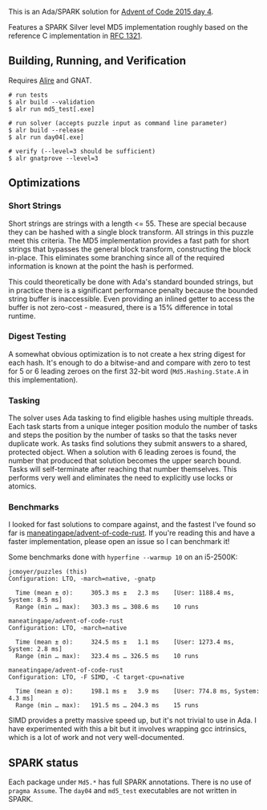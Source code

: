 This is an Ada/SPARK solution for [Advent of Code 2015 day
4](https://adventofcode.com/2015/day/4).

Features a SPARK Silver level MD5 implementation roughly based on the reference
C implementation in [RFC 1321](https://www.ietf.org/rfc/rfc1321.txt).

## Building, Running, and Verification

Requires [Alire](https://alire.ada.dev/) and GNAT.

```
# run tests
$ alr build --validation
$ alr run md5_test[.exe]

# run solver (accepts puzzle input as command line parameter)
$ alr build --release
$ alr run day04[.exe]

# verify (--level=3 should be sufficient)
$ alr gnatprove --level=3
```

## Optimizations

### Short Strings

Short strings are strings with a length <= 55. These are special because they
can be hashed with a single block transform. All strings in this puzzle meet
this criteria. The MD5 implementation provides a fast path for short strings
that bypasses the general block transform, constructing the block in-place.
This eliminates some branching since all of the required information is known
at the point the hash is performed.

This could theoretically be done with Ada's standard bounded strings, but in
practice there is a significant performance penalty because the bounded string
buffer is inaccessible. Even providing an inlined getter to access the buffer
is not zero-cost - measured, there is a 15% difference in total runtime.

### Digest Testing

A somewhat obvious optimization is to not create a hex string digest for each
hash. It's enough to do a bitwise-and and compare with zero to test for 5 or 6
leading zeroes on the first 32-bit word (`Md5.Hashing.State.A` in this
implementation).

### Tasking

The solver uses Ada tasking to find eligible hashes using multiple threads.
Each task starts from a unique integer position modulo the number of tasks and
steps the position by the number of tasks so that the tasks never duplicate
work. As tasks find solutions they submit answers to a shared, protected
object. When a solution with 6 leading zeroes is found, the number that
produced that solution becomes the upper search bound. Tasks will
self-terminate after reaching that number themselves. This performs very well
and eliminates the need to explicitly use locks or atomics.

### Benchmarks

I looked for fast solutions to compare against, and the fastest I've found so
far is [maneatingape/advent-of-code-rust](https://github.com/maneatingape/advent-of-code-rust).
If you're reading this and have a faster implementation, please open an issue
so I can benchmark it!

Some benchmarks done with `hyperfine --warmup 10` on an i5-2500K:

```
jcmoyer/puzzles (this)
Configuration: LTO, -march=native, -gnatp

  Time (mean ± σ):     305.3 ms ±   2.3 ms    [User: 1188.4 ms, System: 8.5 ms]
  Range (min … max):   303.3 ms … 308.6 ms    10 runs

maneatingape/advent-of-code-rust
Configuration: LTO, -march=native

  Time (mean ± σ):     324.5 ms ±   1.1 ms    [User: 1273.4 ms, System: 2.8 ms]
  Range (min … max):   323.4 ms … 326.5 ms    10 runs

maneatingape/advent-of-code-rust
Configuration: LTO, -F SIMD, -C target-cpu=native

  Time (mean ± σ):     198.1 ms ±   3.9 ms    [User: 774.8 ms, System: 4.3 ms]
  Range (min … max):   191.5 ms … 204.3 ms    15 runs
```

SIMD provides a pretty massive speed up, but it's not trivial to use in Ada. I
have experimented with this a bit but it involves wrapping gcc intrinsics,
which is a lot of work and not very well-documented.

## SPARK status

Each package under `Md5.*` has full SPARK annotations. There is no use of
`pragma Assume`. The `day04` and `md5_test` executables are not written in
SPARK.
